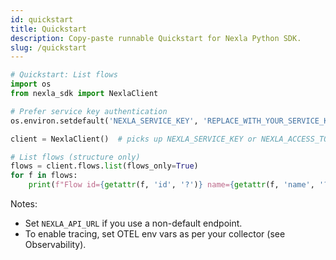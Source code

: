 ```yaml
---
id: quickstart
title: Quickstart
description: Copy-paste runnable Quickstart for Nexla Python SDK.
slug: /quickstart
---
```


```python
# Quickstart: List flows
import os
from nexla_sdk import NexlaClient

# Prefer service key authentication
os.environ.setdefault('NEXLA_SERVICE_KEY', 'REPLACE_WITH_YOUR_SERVICE_KEY')

client = NexlaClient()  # picks up NEXLA_SERVICE_KEY or NEXLA_ACCESS_TOKEN

# List flows (structure only)
flows = client.flows.list(flows_only=True)
for f in flows:
    print(f"Flow id={getattr(f, 'id', '?')} name={getattr(f, 'name', '?')}")
```

Notes:

- Set `NEXLA_API_URL` if you use a non-default endpoint.
- To enable tracing, set OTEL env vars as per your collector (see Observability).

